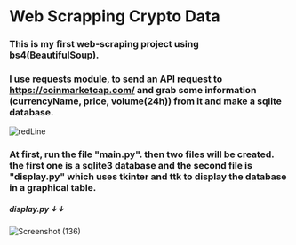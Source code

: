 # Web Scrapping Crypto Data

### This is my first web-scraping project using bs4(BeautifulSoup).
### I use requests module, to send an API request to https://coinmarketcap.com/ and grab some information (currencyName, price, volume(24h)) from it and make a sqlite database.
![redLine](https://github.com/artinmohajeri/Crypto-Data-Scraping-BeautifulSoup-Requests/assets/95845593/1a20efea-3034-4644-82e2-df487fd69900)
### At first, run the file "main.py".  then two files will be created. the first one is a sqlite3 database and the second file is "display.py" which uses tkinter and ttk to display the database in a graphical table.


##### display.py ↓↓
![Screenshot (136)](https://github.com/artinmohajeri/Crypto-Data-Scraping-BeautifulSoup-Requests/assets/95845593/35a1d086-a396-426b-b23f-9c4f015da5f7)
